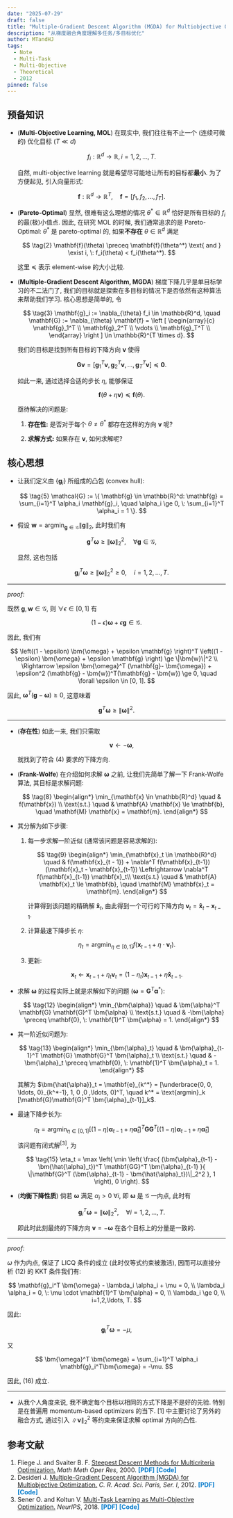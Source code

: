 ```yaml
---
date: "2025-07-29"
draft: false
title: "Multiple-Gradient Descent Algorithm (MGDA) for Multiobjective Optimization"
description: "从梯度融合角度理解多任务/多目标优化"
author: MTandHJ
tags:
  - Note
  - Multi-Task
  - Multi-Objective
  - Theoretical
  - 2012
pinned: false
---
```



## 预备知识

- (**Multi-Objective Learning, MOL**) 在现实中, 我们往往有不止一个 (连续可微的) 优化目标 ($T \ll d$)

    $$
    \tag{1}
    f_i: \mathbb{R}^d \rightarrow \mathbb{R},
    i=1,2,\ldots, T.
    $$

    自然, multi-objective learning 就是希望尽可能地让所有的目标都**最小**. 为了方便起见, 引入向量形式:

    $$
    \mathbf{f}: \mathbb{R}^d \rightarrow \mathbb{R}^T, \quad \mathbf{f} = [f_1, f_2, \ldots, f_T].
    $$

- (**Pareto-Optimal**) 显然, 很难有这么理想的情况 $\theta^* \in \mathbb{R}^d$ 恰好是所有目标的 $f_i$ 的最(极)小值点. 因此, 在研究 MOL 的时候, 我们通常追求的是 Pareto-Optimal: $\theta^*$ 是 pareto-optimal 的, 如果**不存在** $\theta \in \mathbb{R}^d$ 满足

    $$
    \tag{2}
    \mathbf{f}(\theta) \preceq \mathbf{f}(\theta^*) \text{ and } \exist i, \: f_i(\theta) < f_i(\theta^*).
    $$

    这里 $\preceq$ 表示 element-wise 的大小比较.

- (**Multiple-Gradient Descent Algorithm, MGDA**) 梯度下降几乎是单目标学习的不二法门了, 我们的目标就是探索在多目标的情况下是否依然有这种算法来帮助我们学习. 核心思想是简单的, 令

    $$
    \tag{3}
    \mathbf{g}_i := \nabla_{\theta} f_i \in \mathbb{R}^d, \quad
    \mathbf{G} := \nabla_{\theta} \mathbf{f} =
    \left [
        \begin{array}{c}
        \mathbf{g}_1^T \\
        \mathbf{g}_2^T \\
        \vdots \\
        \mathbf{g}_T^T \\
        \end{array}
    \right ] \in \mathbb{R}^{T \times d}.
    $$

    我们的目标是找到所有目标的下降方向 $\mathbf{v}$ 使得

    $$
    \tag{4}
    \mathbf{G}\mathbf{v} = [\mathbf{g}_1^T \mathbf{v}, \mathbf{g}_2^T \mathbf{v}, \ldots, \mathbf{g}_T^T \mathbf{v}] \preceq \mathbf{0}.
    $$

    如此一来, 通过选择合适的步长  $\eta$, 能够保证

    $$
    \mathbf{f}(\theta + \eta \mathbf{v}) \preceq \mathbf{f}(\theta).
    $$

    亟待解决的问题是:

    1. **存在性:** 是否对于每个 $\theta \not= \theta^*$ 都存在这样的方向 $\mathbf{v}$ 呢?

    2. **求解方式:** 如果存在 $\mathbf{v}$, 如何求解呢?


## 核心思想

- 让我们定义由 $\{\mathbf{g}_i\}$ 所组成的凸包 (convex hull):

    $$
    \tag{5}
    \mathcal{G} := \{
        \mathbf{g} \in \mathbb{R}^d:
        \mathbf{g} = \sum_{i=1}^T \alpha_i \mathbf{g}_i, \quad \alpha_i \ge 0, \: \sum_{i=1}^T \alpha_i = 1
    \}.
    $$

- 假设 $\bm{w} = \text{argmin}_{\mathbf{g} \in \mathcal{G}} \|\mathbf{g}\|_2$, 此时我们有

    $$
    \mathbf{g}^T \bm{\omega} \ge \|\bm{\omega}\|_2^2, \quad \forall  \mathbf{g} \in \mathcal{G},
    $$

    显然, 这也包括

    $$
    \tag{6}
    \mathbf{g}_i^T \bm{\omega} \ge \|\bm{\omega}\|_2^2 \ge 0, \quad i=1,2,\ldots, T.
    $$

---
*proof:*

既然 $\mathbf{g}, \bm{w} \in \mathcal{G}$, 则 $\forall \epsilon \in [0, 1]$ 有

$$
(1 - \epsilon) \bm{\omega} + \epsilon \mathbf{g} \in \mathcal{G}.
$$

因此, 我们有

$$
\left((1 - \epsilon) \bm{\omega} + \epsilon \mathbf{g} \right)^T
\left((1 - \epsilon) \bm{\omega} + \epsilon \mathbf{g} \right) \ge \|\bm{w}\|^2 \\
\Rightarrow \epsilon \bm{\omega}^T (\mathbf{g}- \bm{\omega}) + \epsilon^2 (\mathbf{g} - \bm{w})^T(\mathbf{g} - \bm{w}) \ge 0, \quad \forall \epsilon \in [0, 1].
$$

因此, $\bm{\omega}^T (\mathbf{g} - \bm{\omega}) \ge 0$, 这意味着

$$
\mathbf{g}^T \bm{\omega} \ge \|\bm{\omega}\|^2.
$$

---

- (**存在性**) 如此一来, 我们只需取

    $$
    \tag{7}
    \mathbf{v} \leftarrow -\bm{\omega},
    $$

    就找到了符合 (4) 要求的下降方向.


- (**Frank-Wolfe**) 在介绍如何求解 $\bm{\omega}$ 之前, 让我们先简单了解一下 Frank-Wolfe 算法, 其目标是求解问题:

    $$
    \tag{8}
    \begin{align*}
    \min_{\mathbf{x} \in \mathbb{R}^d} \quad & f(\mathbf{x}) \\
    \text{s.t.} \quad & \mathbf{A} \mathbf{x} \le \mathbf{b}, \quad \mathbf{M} \mathbf{x} = \mathbf{m}.
    \end{align*}
    $$

- 其分解为如下步骤:

    1. 每一步求解一阶近似 (通常该问题是容易求解的):

        $$
        \tag{9}
        \begin{align*}
        \min_{\mathbf{x}_t \in \mathbb{R}^d} \quad & f(\mathbf{x}_{t - 1}) + \nabla^T f(\mathbf{x}_{t-1}) (\mathbf{x}_t - \mathbf{x}_{t-1}) \Leftrightarrow \nabla^T f(\mathbf{x}_{t-1}) \mathbf{x}_t\\
        \text{s.t.} \quad & \mathbf{A} \mathbf{x}_t \le \mathbf{b}, \quad \mathbf{M} \mathbf{x}_t = \mathbf{m}.
        \end{align*}
        $$

        计算得到该问题的精确解 $\mathbf{\hat{x}}_t$, 由此得到一个可行的下降方向 $\mathbf{v}_t = \mathbf{\hat{x}}_t - \mathbf{x}_{t-1}$.
    
    2. 计算最速下降步长 $\eta$:

        $$
        \tag{10}
        \eta_t = \text{argmin}_{\eta \in [0, 1]} f(\mathbf{x}_{t-1} + \eta \cdot \mathbf{v}_t).
        $$
    
    3. 更新:

        $$
        \tag{11}
        \mathbf{x}_t \leftarrow \mathbf{x}_{t-1} + \eta_t \mathbf{v}_t = (1 - \eta_t) \mathbf{x}_{t-1} + \eta \mathbf{\hat{x}}_{t-1}.
        $$


- 求解 $\bm{\omega}$ 的过程实际上就是求解如下的问题 ($\bm{\omega} = \mathbf{G}^T \bm{\alpha}^*$):

    $$
    \tag{12}
    \begin{align*}
    \min_{\bm{\alpha}} \quad & \bm{\alpha}^T \mathbf{G} \mathbf{G}^T \bm{\alpha} \\
    \text{s.t.} \quad & -\bm{\alpha} \preceq \mathbf{0}, \: \mathbf{1}^T \bm{\alpha} = 1.
    \end{align*}
    $$

- 其一阶近似问题为:

    $$
    \tag{13}
    \begin{align*}
    \min_{\bm{\alpha}_t} \quad & \bm{\alpha}_{t-1}^T \mathbf{G} \mathbf{G}^T \bm{\alpha}_t \\
    \text{s.t.} \quad & -\bm{\alpha}_t \preceq \mathbf{0}, \: \mathbf{1}^T \bm{\alpha}_t = 1.
    \end{align*}
    $$

    其解为 $\bm{\hat{\alpha}}_t = \mathbf{e}_{k^*} = [\underbrace{0, 0, \ldots, 0}_{k^*-1}, 1, 0 ,0 ,\ldots, 0]^T, \quad k^* = \text{argmin}_k [\mathbf{G}\mathbf{G}^T \bm{\alpha}_{t-1}]_k$.

- 最速下降步长为:

    $$
    \tag{14}
    \eta_t = \text{argmin}_{\eta \in [0, 1]}
    \left[
        (1 - \eta) \bm{\alpha}_{t-1} + \eta \bm{\hat{\alpha}}_t
    \right]^T
    \mathbf{G}
    \mathbf{G}^T
    \left[
        (1 - \eta) \bm{\alpha}_{t-1} + \eta \bm{\hat{\alpha}}_t
    \right]
    $$

    该问题有闭式解${}^{[3]}$, 为

    $$
    \tag{15}
    \eta_t = \max \left(
        \min \left(
            \frac{
                (\bm{\alpha}_{t-1} - \bm{\hat{\alpha}_t})^T \mathbf{GG}^T \bm{\alpha}_{t-1}
            }{
                \|\mathbf{G}^T (\bm{\alpha}_{t-1} - \bm{\hat{\alpha}_t})\|_2^2
            },
            1
        \right),
        0
    \right).
    $$

- (**均衡下降性质**)  倘若 $\bm{\omega}$ 满足 $\alpha_i > 0 \: \forall i$, 即 $\bm{\omega}$ 是 $\mathcal{G}$ 一内点, 此时有

    $$
    \tag{16}
    \mathbf{g}_i^T \bm{\omega} = \|\bm{\omega}\|_2^2, \quad \forall i=1,2,\ldots, T.
    $$

    即此时此刻最终的下降方向 $\mathbf{v} = -\bm{\omega}$ 在各个目标上的分量是一致的.

---

*proof:*

$\omega$ 作为内点, 保证了 LICQ 条件的成立 (此时仅等式约束被激活), 因而可以直接分析 (12) 的 KKT 条件我们有:

$$
\mathbf{g}_i^T \bm{\omega} - \lambda_i \alpha_i + \mu = 0, \\
\lambda_i \alpha_i = 0, 
\: \mu \cdot \mathbf{1}^T \bm{\alpha} = 0, \\
\lambda_i \ge 0, \\
i=1,2,\ldots, T.
$$

因此:

$$
\mathbf{g}_i^T \bm{\omega} = -\mu,
$$

又

$$
\bm{\omega}^T
\bm{\omega} = \sum_{i=1}^T \alpha_i \mathbf{g}_i^T\bm{\omega} = -\mu.
$$

因此, (16) 成立.

---


- 从我个人角度来说, 我不确定每个目标以相同的方式下降是不是好的先验. 特别是在普遍用 momentum-based optimizers 的当下. [1] 中主要讨论了另外的融合方式, 通过引入 $\|\mathbf{v}\|_2^2$ 等约束来保证求解 optimal 方向的凸性.

## 参考文献

<ol class="reference">
  <li>
    Fliege J. and Svaiter B.  F.
    <u>Steepest Descent Methods for Multicriteria Optimization.</u>
    <i>Math Meth Oper Res</i>, 2000.
    <a href="https://link.springer.com/article/10.1007/s001860000043" style="color: #007acc; font-weight: bold; text-decoration: none;">[PDF]</a>
    <a href="" style="color: #007acc; font-weight: bold; text-decoration: none;">[Code]</a>
  </li>

  <li>
    Desideri J.
    <u>Multiple-Gradient Descent Algorithm (MGDA) for Multiobjective Optimization.</u>
    <i>C. R. Acad. Sci. Paris, Ser. I</i>, 2012.
    <a href="https://www.sciencedirect.com/science/article/pii/S1631073X12000738" style="color: #007acc; font-weight: bold; text-decoration: none;">[PDF]</a>
    <a href="" style="color: #007acc; font-weight: bold; text-decoration: none;">[Code]</a>
  </li>

  <li>
    Sener O. and Koltun V.
    <u>Multi-Task Learning as Multi-Objective Optimization.</u>
    <i>NeurIPS</i>, 2018.
    <a href="https://proceedings.neurips.cc/paper/2018/file/432aca3a1e345e339f35a30c8f65edce-Paper.pdf?msclkid=43184066ce9e11ec9e7b8bbe1281bf80" style="color: #007acc; font-weight: bold; text-decoration: none;">[PDF]</a>
    <a href="https://github.com/isl-org/MultiObjectiveOptimization" style="color: #007acc; font-weight: bold; text-decoration: none;">[Code]</a>
  </li>
  <!-- 添加更多文献条目 -->
</ol>